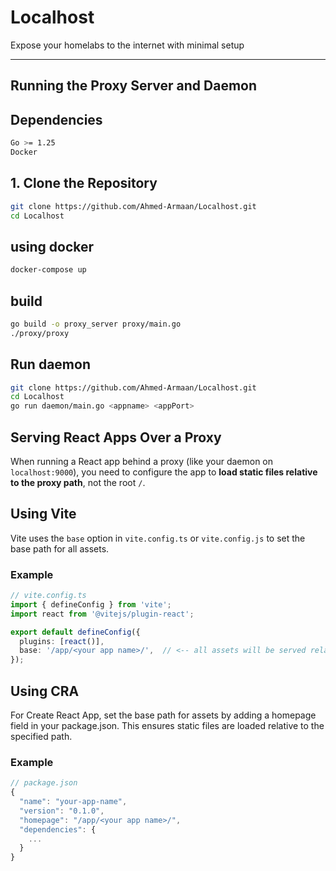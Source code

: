 # Localhost

Expose your homelabs to the internet with minimal setup

---

##  Running the Proxy Server and Daemon

## Dependencies
```bash
Go >= 1.25
Docker
```

## 1. Clone the Repository

```bash
git clone https://github.com/Ahmed-Armaan/Localhost.git
cd Localhost
```

## using docker
```bash
docker-compose up
```

## build
```bash
go build -o proxy_server proxy/main.go
./proxy/proxy
```

## Run daemon
```bash
git clone https://github.com/Ahmed-Armaan/Localhost.git
cd Localhost
go run daemon/main.go <appname> <appPort>
```

## Serving React Apps Over a Proxy

When running a React app behind a proxy (like your daemon on `localhost:9000`), you need to configure the app to **load static files relative to the proxy path**, not the root `/`.  

##  Using Vite

Vite uses the `base` option in `vite.config.ts` or `vite.config.js` to set the base path for all assets.

### Example

```ts
// vite.config.ts
import { defineConfig } from 'vite';
import react from '@vitejs/plugin-react';

export default defineConfig({
  plugins: [react()],
  base: '/app/<your app name>/',  // <-- all assets will be served relative to this path
});
```

## Using CRA

For Create React App, set the base path for assets by adding a homepage field in your package.json. This ensures static files are loaded relative to the specified path.

### Example

```ts
// package.json
{
  "name": "your-app-name",
  "version": "0.1.0",
  "homepage": "/app/<your app name>/",
  "dependencies": {
    ...
  }
}
```
